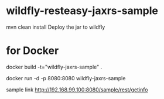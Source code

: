 # wildfly-resteasy-jaxrs-sample
mvn clean install
Deploy the jar to wildfly

# for Docker
docker build -t="wildfly-jaxrs-sample" .

docker run -d -p 8080:8080 wildfly-jaxrs-sample

sample link
http://192.168.99.100:8080/sample/rest/getinfo
